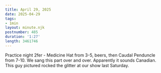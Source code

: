 ```yaml
---
title: April 29, 2025
date: 2025-04-29
tags:
- 1min
layout: minute.njk
postnumber: 485
duration: '1:27'
length: 3461746
---
```

Practice night 2fer - Medicine Hat from 3-5, beers, then Caudal Penduncle from 7-10. We sang this part over and over. Apparently it sounds Canadian. This guy pictured rocked the glitter at our show last Saturday. 